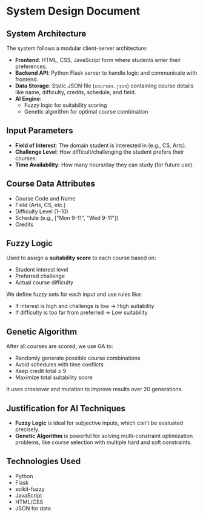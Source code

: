 # System Design Document

## System Architecture

The system follows a modular client-server architecture:

- **Frontend**: HTML, CSS, JavaScript form where students enter their preferences.
- **Backend API**: Python Flask server to handle logic and communicate with frontend.
- **Data Storage**: Static JSON file (`courses.json`) containing course details like name, difficulty, credits, schedule, and field.
- **AI Engine**:
  - Fuzzy logic for suitability scoring
  - Genetic algorithm for optimal course combination


## Input Parameters
- **Field of Interest**: The domain student is interested in (e.g., CS, Arts).
- **Challenge Level**: How difficult/challenging the student prefers their courses.
- **Time Availability**: How many hours/day they can study (for future use).

## Course Data Attributes
- Course Code and Name
- Field (Arts, CS, etc.)
- Difficulty Level (1–10)
- Schedule (e.g., ["Mon 9-11", "Wed 9-11"])
- Credits

## Fuzzy Logic
Used to assign a **suitability score** to each course based on:
- Student interest level
- Preferred challenge
- Actual course difficulty

We define fuzzy sets for each input and use rules like:
- If interest is high and challenge is low → High suitability
- If difficulty is too far from preferred → Low suitability

## Genetic Algorithm
After all courses are scored, we use GA to:
- Randomly generate possible course combinations
- Avoid schedules with time conflicts
- Keep credit total ≤ 9
- Maximize total suitability score

It uses crossover and mutation to improve results over 20 generations.

## Justification for AI Techniques
- **Fuzzy Logic** is ideal for subjective inputs, which can’t be evaluated precisely.
- **Genetic Algorithm** is powerful for solving multi-constraint optimization problems, like course selection with multiple hard and soft constraints.

## Technologies Used
- Python
- Flask
- scikit-fuzzy
- JavaScript
- HTML/CSS
- JSON for data
